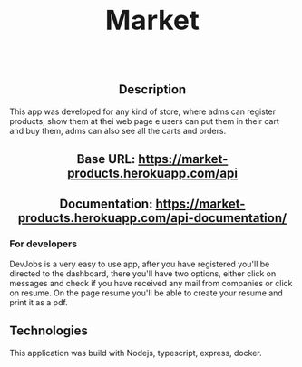 <div align="center">

## <font size="7">**Market**</font>

</div>

<br></br>

<div align ="center">

## Description

</div>

This app was developed for any kind of store, where adms can register products, show them at thei web page e users can put them in their cart and buy them, adms can also see all the carts and orders.

<div align ="center">

## Base URL: https://market-products.herokuapp.com/api

## Documentation: https://market-products.herokuapp.com/api-documentation/

</div>

### **For developers**

DevJobs is a very easy to use app, after you have registered you'll be directed to the dashboard, there you'll have two options, either click on messages and check if you have received any mail from companies or click on resume. On the page resume you'll be able to create your resume and print it as a pdf.

## Technologies

</div>

This application was build with Nodejs, typescript, express, docker.

<div align ="center">
